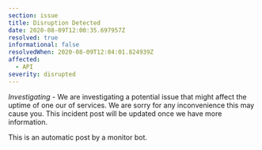 ```yaml
---
section: issue
title: Disruption Detected
date: 2020-08-09T12:00:35.697957Z
resolved: true
informational: false
resolvedWhen: 2020-08-09T12:04:01.824939Z
affected:
  - API
severity: disrupted
---
```

*Investigating* - We are investigating a potential issue that might affect the uptime of one our of services. We are sorry for any inconvenience this may cause you. This incident post will be updated once we have more information.

This is an automatic post by a monitor bot.
        